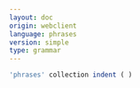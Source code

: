 ```yaml
---
layout: doc
origin: webclient
language: phrases
version: simple
type: grammar
---
```



```js
'phrases' collection indent ( )
```
```
